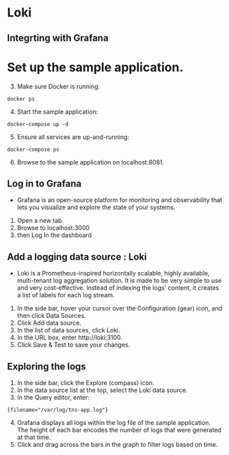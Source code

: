 # Loki 

## Integrting with Grafana

# Set up the sample application.

3. Make sure Docker is running:
```
docker ps
```
4. Start the sample application:
```
docker-compose up -d
```
5. Ensure all services are up-and-running:
```
docker-compose ps
```
6. Browse to the sample application on localhost:8081.


## Log in to Grafana

* Grafana is an open-source platform for monitoring and observability that lets you visualize and explore the state of your systems.

1. Open a new tab.
2. Browse to localhost:3000
3. then Log In the dashboard


## Add a logging data source : Loki

* Loki is a Prometheus-inspired horizontally scalable, highly available, multi-tenant log aggregation solution. It is made to be very simple to use and very cost-effective. Instead of indexing the logs' content, it creates a list of labels for each log stream.


1. In the side bar, hover your cursor over the Configuration (gear) icon, and then click Data Sources.
2. Click Add data source.
3. In the list of data sources, click Loki.
4. In the URL box, enter http://loki:3100.
5. Click Save & Test to save your changes.

## Exploring the logs

1. In the side bar, click the Explore (compass) icon.
2. In the data source list at the top, select the Loki data source.
3. In the Query editor, enter:
```
{filename="/var/log/tns-app.log"}
```
4. Grafana displays all logs within the log file of the sample application. The height of each bar encodes the number of logs that were generated at that time.
5. Click and drag across the bars in the graph to filter logs based on time.
